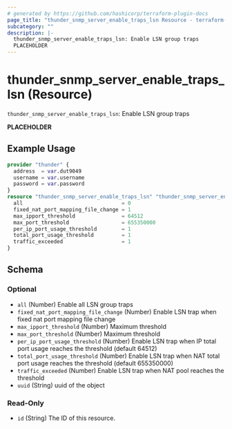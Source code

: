 ```yaml
---
# generated by https://github.com/hashicorp/terraform-plugin-docs
page_title: "thunder_snmp_server_enable_traps_lsn Resource - terraform-provider-thunder"
subcategory: ""
description: |-
  thunder_snmp_server_enable_traps_lsn: Enable LSN group traps
  PLACEHOLDER
---
```


# thunder_snmp_server_enable_traps_lsn (Resource)

`thunder_snmp_server_enable_traps_lsn`: Enable LSN group traps

__PLACEHOLDER__

## Example Usage

```terraform
provider "thunder" {
  address  = var.dut9049
  username = var.username
  password = var.password
}
resource "thunder_snmp_server_enable_traps_lsn" "thunder_snmp_server_enable_traps_lsn" {
  all                                = 0
  fixed_nat_port_mapping_file_change = 1
  max_ipport_threshold               = 64512
  max_port_threshold                 = 655350000
  per_ip_port_usage_threshold        = 1
  total_port_usage_threshold         = 1
  traffic_exceeded                   = 1
}
```

<!-- schema generated by tfplugindocs -->
## Schema

### Optional

- `all` (Number) Enable all LSN group traps
- `fixed_nat_port_mapping_file_change` (Number) Enable LSN trap when fixed nat port mapping file change
- `max_ipport_threshold` (Number) Maximum threshold
- `max_port_threshold` (Number) Maximum threshold
- `per_ip_port_usage_threshold` (Number) Enable LSN trap when IP total port usage reaches the threshold (default 64512)
- `total_port_usage_threshold` (Number) Enable LSN trap when NAT total port usage reaches the threshold (default 655350000)
- `traffic_exceeded` (Number) Enable LSN trap when NAT pool reaches the threshold
- `uuid` (String) uuid of the object

### Read-Only

- `id` (String) The ID of this resource.


